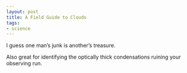 ```yaml
---
layout: post
title: A Field Guide to Clouds
tags:
- science
---
```

I guess one man’s junk is another’s treasure.

Also great for identifying the optically thick condensations ruining your observing run.
